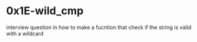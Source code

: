 # 0x1E-wild_cmp

interview question in how to make a fucntion that check if the string is valid with a wildcard
